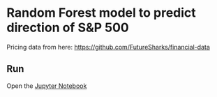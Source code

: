 # Random Forest model to predict direction of S&P 500

Pricing data from here: https://github.com/FutureSharks/financial-data

## Run

Open the [Jupyter Notebook](run.ipynb)
